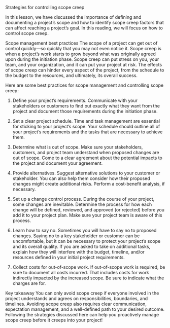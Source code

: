 Strategies for controlling scope creep

In this lesson, we have discussed the importance of defining and documenting a project’s scope and how to identify scope creep factors that can affect reaching a project’s goal.
In this reading, we will focus on how to control scope creep.


Scope management best practices
The scope of a project can get out of control quickly—so quickly that you may not even notice it. Scope creep is when a project’s work starts to grow beyond what was originally 
agreed upon during the initiation phase. Scope creep can put stress on you, your team, and your organization, and it can put your project at risk. The effects of scope creep 
can hinder every aspect of the project, from the schedule to the budget to the resources, and ultimately, its overall success. 


Here are some best practices for scope management and controlling scope creep: 

1. Define your project’s requirements. Communicate with your stakeholders or customers to find out exactly what they want from the project and document those requirements during
the initiation phase. 


2. Set a clear project schedule. Time and task management are essential for sticking to your project’s scope. Your schedule should outline all of your project’s requirements
and the tasks that are necessary to achieve them.


3. Determine what is out of scope. Make sure your stakeholders, customers, and project team understand when proposed changes are out of scope. Come to a clear agreement about 
the potential impacts to the project and document your agreement. 


4. Provide alternatives. Suggest alternative solutions to your customer or stakeholder. You can also help them consider how their proposed changes might create additional
risks. Perform a cost-benefit analysis, if necessary.

5. Set up a change control process. During the course of your project, some changes are inevitable. Determine the process for how each change will be defined, reviewed, and
approved (or rejected) before you add it to your project plan. Make sure your project team is aware of this process.


6. Learn how to say no. Sometimes you will have to say no to proposed changes. Saying no to a key stakeholder or customer can be uncomfortable, but it can be necessary to 
protect your project’s scope and its overall quality. If you are asked to take on additional tasks, explain how they will interfere with the budget, timeline, and/or 
resources defined in your initial project requirements. 


7. Collect costs for out-of-scope work. If out-of-scope work is required, be sure to document all costs incurred. That includes costs for work indirectly impacted by the
increased scope. Be sure to indicate what the charges are for. 



Key takeaway
You can only avoid scope creep if everyone involved in the project understands and agrees on responsibilities, boundaries, and timelines. Avoiding scope creep also requires
clear communication, expectation management, and a well-defined path to your desired outcome. Following the strategies discussed here can help you proactively manage scope
creep before it creeps into your project! 
